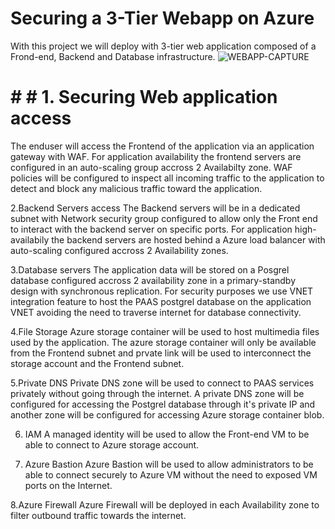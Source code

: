 # Securing a 3-Tier Webapp on Azure
With this project we will deploy with 3-tier web application composed of a Frond-end, Backend and Database infrastructure. 
![WEBAPP-CAPTURE](https://github.com/Armandkeza/N-tier-Azure-Web-APP/assets/4728642/1da6aa3a-c8c1-47ee-9de1-0a39bdffdd6e)

# # # 1. Securing Web application access
 The enduser will access the Frontend of the application via an application gateway with WAF. For application availability the frontend servers are configured in an auto-scaling group accross 2 Availabilty zone.
WAF policies will be configured to inspect all incoming traffic to the application to detect and block any malicious traffic toward the application.

2.Backend Servers access
 The Backend servers will be in a dedicated subnet with Network security group configured to allow only the Front end to interact with the backend server on specific ports.
For application high-availabily the backend servers are hosted behind a Azure load balancer with auto-scaling configured  accross 2 Availability zones.

3.Database servers
 The application data will be stored on a Posgrel database configured accross 2 availability zone in a primary-standby design with synchronous replication.
For security purposes we use VNET integration feature to host the PAAS postgrel database on the application VNET avoiding the need to traverse internet for database connectivity.

4.File Storage
 Azure storage container will be used to host multimedia files used by the application. 
The azure storage container will only be available from the Frontend subnet and prvate link will be used to interconnect the storage account and the Frontend subnet.

5.Private DNS
Private DNS zone will be used to connect to PAAS services privately without going through the internet.
A private DNS zone will be configured for accessing the Postgrel database through it's private IP and another zone will be configured for accessing Azure storage container blob.

6. IAM
   A managed identity will be used to allow the Front-end VM to be able to connect to Azure storage account.

7. Azure Bastion
   Azure Bastion will be used to allow administrators to be able to connect securely to Azure VM without the need to exposed VM ports on the Internet.

8.Azure Firewall
Azure Firewall will be deployed in each Availability zone to filter outbound traffic towards the internet.

